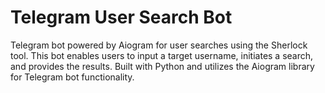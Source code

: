 # Telegram User Search Bot

Telegram bot powered by Aiogram for user searches using the Sherlock tool. This bot enables users to input a target username, initiates a search, and provides the results. Built with Python and utilizes the Aiogram library for Telegram bot functionality.